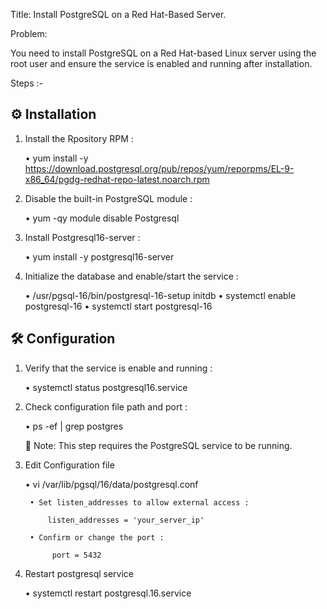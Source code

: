 Title:  Install PostgreSQL on a Red Hat-Based Server.

Problem:

You need to install PostgreSQL on a Red Hat-based Linux server using the root user and ensure the service is enabled and running after installation.


Steps :-


⚙️ Installation
----------------

1) Install the Rpository RPM :

	• yum install -y https://download.postgresql.org/pub/repos/yum/reporpms/EL-9-x86_64/pgdg-redhat-repo-latest.noarch.rpm

2) Disable the built-in PostgreSQL module : 
		
	• yum -qy module disable Postgresql	
	
3) Install Postgresql16-server :

	• yum install -y postgresql16-server
	
4) Initialize the database and enable/start the service :

	• /usr/pgsql-16/bin/postgresql-16-setup initdb
	• systemctl enable postgresql-16
	• systemctl start postgresql-16


🛠️ Configuration
-----------------
		
1) Verify that the service is enable and running :

	• systemctl status postgresql16.service 

2) Check configuration file path and port :
	
	• ps -ef | grep postgres		
	
	📝 Note: This step requires the PostgreSQL service to be running.

3) Edit Configuration file

	• vi /var/lib/pgsql/16/data/postgresql.conf 

		• Set listen_addresses to allow external access : 
			
			listen_addresses = 'your_server_ip'
			
		• Confirm or change the port :
			 
			 port = 5432
			
4) Restart postgresql service 

	• systemctl restart postgresql.16.service
